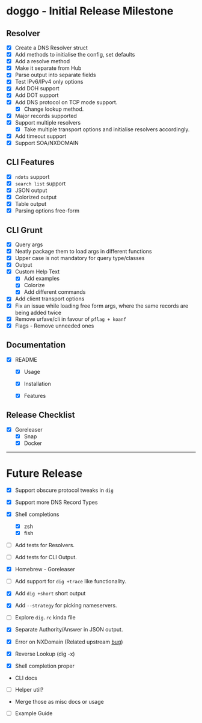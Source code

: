 # doggo - Initial Release Milestone

## Resolver
- [x] Create a DNS Resolver struct
- [x] Add methods to initialise the config, set defaults
- [x] Add a resolve method
- [x] Make it separate from Hub
- [x] Parse output into separate fields
- [x] Test IPv6/IPv4 only options
- [x] Add DOH support
- [x] Add DOT support
- [x] Add DNS protocol on TCP mode support.
  - [x] Change lookup method.
- [x] Major records supported
- [x] Support multiple resolvers
  - [x] Take multiple transport options and initialise resolvers accordingly.
- [x] Add timeout support
- [x] Support SOA/NXDOMAIN

## CLI Features
- [x] `ndots` support
- [x] `search list` support
- [x] JSON output
- [x] Colorized output
- [x] Table output
- [x] Parsing options free-form

## CLI Grunt
- [x] Query args
- [x] Neatly package them to load args in different functions
- [x] Upper case is not mandatory for query type/classes
- [x] Output
- [x] Custom Help Text
  - [x] Add examples
  - [x] Colorize
  - [x] Add different commands
- [x] Add client transport options
- [x] Fix an issue while loading free form args, where the same records are being added twice
- [x] Remove urfave/cli in favour of `pflag + koanf`
- [x] Flags - Remove unneeded ones

## Documentation
- [x] README
  - [x] Usage
  - [x] Installation
  - [x] Features


## Release Checklist
- [x] Goreleaser
  - [x] Snap
  - [x] Docker
---
# Future Release

- [x] Support obscure protocol tweaks in `dig`
- [x] Support more DNS Record Types
- [x] Shell completions
  - [x] zsh
  - [x] fish
- [ ] Add tests for Resolvers.
- [ ] Add tests for CLI Output.
- [x] Homebrew - Goreleaser
- [ ] Add support for `dig +trace` like functionality.
- [x] Add `dig +short` short output
- [x] Add `--strategy` for picking nameservers.
- [ ] Explore `dig.rc` kinda file
- [x] Separate Authority/Answer in JSON output.
- [x] Error on NXDomain (Related upstream [bug](https://github.com/miekg/dns/issues/1198))

- [x] Reverse Lookup (dig -x)
- [x] Shell completion proper
- CLI docs
- [ ] Helper util?
- Merge those as misc docs or usage
- [ ] Example Guide
